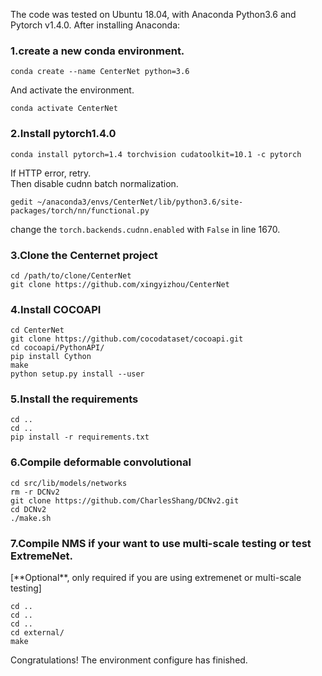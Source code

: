 <p>The code was tested on Ubuntu 18.04, with Anaconda Python3.6 and Pytorch v1.4.0. After installing Anaconda:  </p>
<h3>1.create a new conda environment.  </h3>
<pre><code>conda create --name CenterNet python=3.6  
</code></pre>
<p>    And activate the environment.  </p>
<pre><code>conda activate CenterNet
</code></pre>
<h3>2.Install pytorch1.4.0  </h3>
<pre><code>conda install pytorch=1.4 torchvision cudatoolkit=10.1 -c pytorch  
</code></pre>
<p>    If HTTP error, retry.<br/>    Then disable cudnn batch normalization.  </p>
<pre><code>gedit ~/anaconda3/envs/CenterNet/lib/python3.6/site-packages/torch/nn/functional.py  
</code></pre>
<p>    change the <code>torch.backends.cudnn.enabled</code> with <code>False</code> in line 1670.  </p>
<h3>3.Clone the Centernet project  </h3>
<pre><code>cd /path/to/clone/CenterNet  
git clone https://github.com/xingyizhou/CenterNet  
</code></pre>
<h3>4.Install COCOAPI  </h3>
<pre><code>cd CenterNet  
git clone https://github.com/cocodataset/cocoapi.git  
cd cocoapi/PythonAPI/  
pip install Cython  
make  
python setup.py install --user  
</code></pre>
<h3>5.Install the requirements  </h3>
<pre><code>cd ..
cd ..
pip install -r requirements.txt
</code></pre>
<h3>6.Compile deformable convolutional  </h3>
<pre><code>cd src/lib/models/networks
rm -r DCNv2
git clone https://github.com/CharlesShang/DCNv2.git
cd DCNv2
./make.sh
</code></pre>
<h3>7.Compile NMS if your want to use multi-scale testing or test ExtremeNet.  </h3>
<p>[**Optional**, only required if you are using extremenet or multi-scale testing] </p>
<pre><code>cd ..
cd ..
cd ..
cd external/
make
</code></pre>
<p>
Congratulations! The environment configure has finished.</p>
